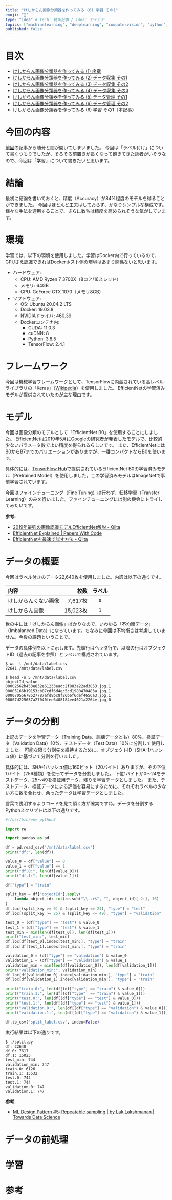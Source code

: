 ```yaml
---
title: "けしからん画像分類器を作ってみる (6) 学習 その1"
emoji: "👙"
type: "idea" # tech: 技術記事 / idea: アイデア
topics: ["machinelearning", "deeplearning", "computervision", "python", "keras"]
published: false
---
```


# 目次

* [けしからん画像分類器を作ってみる (1) 序章](202102-pornography-classifier-1)
* [けしからん画像分類器を作ってみる (2) データ収集 その1](202102-pornography-classifier-2)
* [けしからん画像分類器を作ってみる (3) データ収集 その2](202102-pornography-classifier-3)
* [けしからん画像分類器を作ってみる (4) データ収集 その3](202103-pornography-classifier-4)
* [けしからん画像分類器を作ってみる (5) データ管理 その1](202103-pornography-classifier-5)
* [けしからん画像分類器を作ってみる (6) データ管理 その2](202103-pornography-classifier-6)
* けしからん画像分類器を作ってみる (6) 学習 その1（本記事）

# 今回の内容

[前回](202103-pornography-classifier-6)の記事から随分と間が開いてしまいました。
今回は「ラベル付け」について書くつもりでしたが、そろそろ前置きが長くなって飽きてきた読者がいそうなので、今回は「学習」について書きたいと思います。

# 結論

最初に結論を書いておくと、精度（Accuracy）が84%程度のモデルを得ることができました。
今回はほとんど工夫はしておらず、かなりシンプルな構成です。様々な手法を適用することで、さらに数%は精度を高められそうな気がしています。

# 環境

学習では、以下の環境を使用しました。学習はDocker内で行っているので、GPUさえ認識できればDockerホスト側の環境はあまり関係ないと思います。

* ハードウェア:
    * CPU: AMD Ryzen 7 3700X（8コア/16スレッド）
    * メモリ: 64GB
    * GPU: GeForce GTX 1070（メモリ8GB）
* ソフトウェア:
    * OS: Ubuntu 20.04.2 LTS
    * Docker: 19.03.8
    * NVIDIAドライバ: 460.39
    * Dockerコンテナ内:
        * CUDA: 11.0.3
        * cuDNN: 8
        * Python: 3.8.5
        * TensorFlow: 2.4.1

# フレームワーク

今回は機械学習フレームワークとして、TensorFlowに内蔵されている高レベルライブラリの「Keras」（[Wikipedia](https://ja.wikipedia.org/wiki/Keras)）を使用しました。
EfficientNetの学習済みモデルが提供されていたのが主な理由です。

# モデル

今回は画像分類のモデルとして「EfficientNet B0」を使用することにしました。
EfficientNetは2019年5月にGoogleの研究者が発表したモデルで、比較的少ないパラメータ数でよい精度を得られるらしいです。
また、EfficientNetにはB0からB7までのバリエーションがありますが、一番コンパクトならB0を使います。

具体的には、[TensorFlow Hub](https://tfhub.dev/google/collections/efficientnet)で提供されているEfficientNet B0の学習済みモデル（Pretrained Model）を使用しました。この学習済みモデルはImageNetで事前学習されています。

今回はファインチューニング（Fine Tuning）は行わず、転移学習（Transfer Learning）のみを行いました。ファインチューニングには別の機会にトライしてみたいです。

**参考:**

* [2019年最強の画像認識モデルEfficientNet解説 - Qiita](https://qiita.com/omiita/items/83643f78baabfa210ab1)
* [EfficientNet Explained | Papers With Code](https://paperswithcode.com/method/efficientnet)
* [EfficientNetを最速で試す方法 - Qiita](https://qiita.com/wakame1367/items/d90fa56bd9d11c4db50e)

# データの概要

今回はラベル付きのデータ22,640枚を使用しました。内訳は以下の通りです。

| 内容 | 枚数 | ラベル |
|:---|---:|:---:|
| けしからんくない画像 | 7,617枚 | `0` |
| けしからん画像 | 15,023枚 | `1` |

世の中には「けしからん画像」ばかりなので、いわゆる「不均衡データ」（Imbalanced Data）になっています。ちなみに今回は不均衡さは考慮していません。今後の課題ということで。

データの具体例を以下に示します。先頭行はヘッダ行で、以降の行はオブジェクトID（過去の記事を参照）とラベルで構成されています。

```text
$ wc -l /mnt/data/label.csv
22641 /mnt/data/label.csv

$ head -n 5 /mnt/data/label.csv
objectId,value
00002562b453e832e61233eadc2f883a22ad3853.jpg,1
00005166b19153cb07cdf6d4ec5cd1980470483a.jpg,1
00007055678527787afd8bc8f26b6f6def4656a3.jpg,1
00007d225637a27040fee6408184ee4621a2264e.jpg,0
```

# データの分割

上記のデータを学習データ（Training Data、訓練データとも）80%、検証データ（Validation Data）10%、テストデータ（Test Data）10%に分割して使用しました。
可能な限り分割先を維持するために、オブジェクトID（SHA-1ハッシュ値）に基づいて分割を行いました。

具体的には、SHA-1ハッシュ値は160ビット（20バイト）ありますが、その下位1バイト（256種類）を使ってデータを分割しました。
下位1バイトが0〜24をテストデータ、25〜49を検証用データ、残りを学習データとしました。
また、テストデータ、検証データによる評価を容易にするために、それぞれラベルの少ない方に数を合わせ、余ったデータは学習データとしました。

言葉で説明するよりコードを見て頂く方が確実ですね。データを分割するPythonスクリプトは以下の通りです。

```py
#!/usr/bin/env python3

import re

import pandas as pd

df = pd.read_csv("/mnt/data/label.csv")
print("df:", len(df))

value_0 = df["value"] == 0
value_1 = df["value"] == 1
print("df.0:", len(df[value_0]))
print("df.1:", len(df[value_1]))

df["type"] = "train"

split_key = df["objectId"].apply(
    lambda object_id: int(re.sub("\\..+$", "", object_id)[-2:], 16)
)
df.loc[(split_key >= 0) & (split_key <= 24), "type"] = "test"
df.loc[(split_key >= 25) & (split_key <= 49), "type"] = "validation"

test_0 = (df["type"] == "test") & value_0
test_1 = (df["type"] == "test") & value_1
test_min = min(len(df[test_0]), len(df[test_1]))
print("test_min:", test_min)
df.loc[df[test_0].index[test_min:], "type"] = "train"
df.loc[df[test_1].index[test_min:], "type"] = "train"

validation_0 = (df["type"] == "validation") & value_0
validation_1 = (df["type"] == "validation") & value_1
validation_min = min(len(df[validation_0]), len(df[validation_1]))
print("validation_min:", validation_min)
df.loc[df[validation_0].index[validation_min:], "type"] = "train"
df.loc[df[validation_1].index[validation_min:], "type"] = "train"

print("train.0:", len(df[(df["type"] == "train") & value_0]))
print("train.1:", len(df[(df["type"] == "train") & value_1]))
print("test.0:", len(df[(df["type"] == "test") & value_0]))
print("test.1:", len(df[(df["type"] == "test") & value_1]))
print("validation.0:", len(df[(df["type"] == "validation") & value_0]))
print("validation.1:", len(df[(df["type"] == "validation") & value_1]))

df.to_csv("split_label.csv", index=False)
```

実行結果は以下の通りです。

```text
$ ./split.py
df: 22640
df.0: 7617
df.1: 15023
test_min: 744
validation_min: 747
train.0: 6126
train.1: 13532
test.0: 744
test.1: 744
validation.0: 747
validation.1: 747
```

**参考:**

* [ML Design Pattern #5: Repeatable sampling | by Lak Lakshmanan | Towards Data Science](https://towardsdatascience.com/ml-design-pattern-5-repeatable-sampling-c0ccb2889f39)

# データの前処理


# 学習


# 参考
